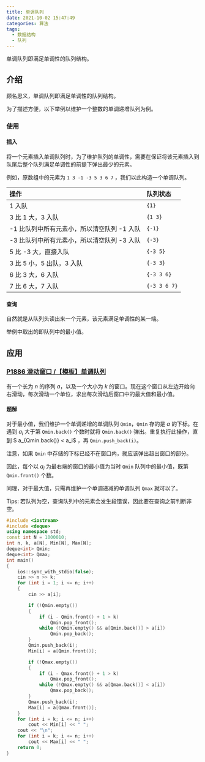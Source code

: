 ```yaml
---
title: 单调队列
date: 2021-10-02 15:47:49
categories: 算法
tags:
  - 数据结构
  - 队列
---
```

单调队列即满足单调性的队列结构。
<!-- more -->
## 介绍

顾名思义，单调队列即满足单调性的队列结构。

为了描述方便，以下举例以维护一个整数的单调递增队列为例。

### 使用

#### 插入

将一个元素插入单调队列时，为了维护队列的单调性，需要在保证将该元素插入到队尾后整个队列满足单调性的前提下弹出最少的元素。

例如，原数组中的元素为 `1 3 -1 -3 5 3 6 7` ，我们以此构造一个单调队列。

| 操作                                        | 队列状态     |
| :------------------------------------------ | :----------- |
| 1 入队                                      | `{1}`        |
| 3 比 1 大，3 入队                           | `{1 3}`      |
| -1 比队列中所有元素小，所以清空队列 -1 入队 | `{-1}`       |
| -3 比队列中所有元素小，所以清空队列 -3 入队 | `{-3}`       |
| 5 比 -3 大，直接入队                        | `{-3 5}`     |
| 3 比 5 小，5 出队，3 入队                   | `{-3 3}`     |
| 6 比 3 大，6 入队                           | `{-3 3 6}`   |
| 7 比 6 大，7 入队                           | `{-3 3 6 7}` |

#### 查询

自然就是从队列头读出来一个元素，该元素满足单调性的某一端。

举例中取出的即队列中的最小值。

## 应用

### [**P1886 滑动窗口 /【模板】单调队列**](https://www.luogu.com.cn/problem/P1886)

有一个长为 $n$ 的序列 $a$，以及一个大小为 $k$ 的窗口。现在这个窗口从左边开始向右滑动，每次滑动一个单位，求出每次滑动后窗口中的最大值和最小值。

#### 题解

对于最小值，我们维护一个单调递增的单调队列 `Qmin`，`Qmin` 存的是 $a$ 的下标。在遇到 $a_i$ 大于第 `Qmin.back()` 个数时就将 `Qmin.back()` 弹出。重复执行此操作，直到 $ a_{Qmin.back()} < a_i$ ，再 `Qmin.push_back(i)`。

注意，如果 `Qmin` 中存储的下标已经不在窗口内，就应该弹出超出窗口的部分。

因此，每个以 $a_i$ 为最右端的窗口的最小值为当时 `Qmin` 队列中的最小值，既第 `Qmin.front()` 个数。

同理，对于最大值，只需再维护一个单调递减的单调队列 `Qmax` 就可以了。

Tips: 若队列为空，查询队列中的元素会发生段错误，因此要在查询之前判断非空。

```cpp
#include <iostream>
#include <deque>
using namespace std;
const int N = 1000010;
int n, k, a[N], Min[N], Max[N];
deque<int> Qmin;
deque<int> Qmax;
int main()
{
    ios::sync_with_stdio(false);
    cin >> n >> k;
    for (int i = 1; i <= n; i++)
    {
        cin >> a[i];

        if (!Qmin.empty())
        {
            if (i - Qmin.front() + 1 > k)
                Qmin.pop_front();
            while (!Qmin.empty() && a[Qmin.back()] > a[i])
                Qmin.pop_back();
        }
        Qmin.push_back(i);
        Min[i] = a[Qmin.front()];

        if (!Qmax.empty())
        {
            if (i - Qmax.front() + 1 > k)
                Qmax.pop_front();
            while (!Qmax.empty() && a[Qmax.back()] < a[i])
                Qmax.pop_back();
        }
        Qmax.push_back(i);
        Max[i] = a[Qmax.front()];
    }
    for (int i = k; i <= n; i++)
        cout << Min[i] << " ";
    cout << "\n";
    for (int i = k; i <= n; i++)
        cout << Max[i] << " ";
    return 0;
}
```
